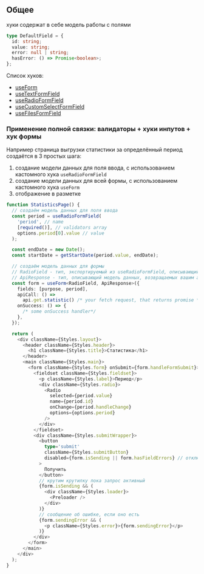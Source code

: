## Общее

хуки содержат в себе модель работы с полями

```typescript
type DefaultField = {
  id: string;
  value: string;
  error: null | string;
  hasError: () => Promise<boolean>;
};
```

Список хуков:

- [useForm](https://robzarel.github.io/features/snippet/10)
- [useTextFormField](https://robzarel.github.io/features/snippet/11)
- [useRadioFormField](https://robzarel.github.io/features/snippet/12)
- [useCustomSelectFormField](https://robzarel.github.io/features/snippet/13)
- [useFilesFormField](https://robzarel.github.io/features/snippet/14)

### Применение полной связки: валидаторы + хуки инпутов + хук формы

Например страница выгрузки статистики за определённый период создаётся в 3 простых шага:

1. создание модели данных для поля ввода, с использованием кастомного хука `useRadioFormField`
2. создание модели данных для всей формы, с использованием кастомного хука `useForm`
3. отображение в разметке

```typescript
function StatisticsPage() {
  // cоздаём модель данных для поля ввода
  const period = useRadioFormField(
    'period', // name
    [required()], // validators array
    options.period[0].value // value
  );

  const endDate = new Date();
  const startDate = getStartDate(period.value, endDate);

  // cоздаём модель данных для формы
  // RadioField - тип, экспортируемый из useRadioFormField, описывающий модель данных
  // ApiResponse - тип, описывающий модель данных, возвращаемых вашим апи хендлером.
  const form = useForm<RadioField, ApiResponse>({
    fields: [purpose, period],
    apiCall: () =>
      api.get.statistic() /* your fetch request, that returns promise */,
    onSuccess: () => {
      /* some onSuccess handler*/
    },
  });

  return (
    <div className={Styles.layout}>
      <header className={Styles.header}>
        <h1 className={Styles.title}>Статистика</h1>
      </header>
      <main className={Styles.main}>
        <form className={Styles.form} onSubmit={form.handleFormSubmit}>
          <fieldset className={Styles.fieldset}>
            <p className={Styles.label}>Период</p>
            <div className={Styles.radio}>
              <Radio
                selected={period.value}
                name={period.id}
                onChange={period.handleChange}
                options={options.period}
              />
            </div>
          </fieldset>
          <div className={Styles.submitWrapper}>
            <button
              type='submit'
              className={Styles.submitButton}
              disabled={form.isSending || form.hasFieldErrors} // отключаем кнопку на время отправки или в случае найденных ошибок
            >
              Получить
            </button>
            // крутим крутилку пока запрос активный
            {form.isSending && (
              <div className={Styles.loader}>
                <Preloader />
              </div>
            )}
            // сообщение об ошибке, если оно есть
            {form.sendingError && (
              <p className={Styles.error}>{form.sendingError}</p>
            )}
          </div>
        </form>
      </main>
    </div>
  );
}
```
